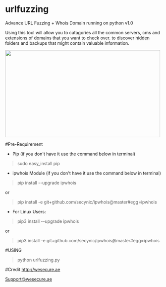 # urlfuzzing
Advance URL Fuzzing + Whois Domain running on python v1.0  

Using this tool will allow you to catagories all the common servers, cms and extensions of domains that you want to check over.
to discover hidden folders and backups that might contain valuable information.

<img width="500" height="280" src="https://image-store.slidesharecdn.com/36a45132-c559-49ed-9789-e953658a3d06-large.png" />


#Pre-Requirement
- Pip (if you don't have it use the command below in terminal)
> sudo easy_install pip

- ipwhois Module (if you don't have it use the command below in terminal)
> pip install --upgrade ipwhois

or
> pip install -e git+github.com/secynic/ipwhois@master#egg=ipwhois

- For Linux Users:
> pip3 install --upgrade ipwhois

or
> pip3 install -e git+github.com/secynic/ipwhois@master#egg=ipwhois



#USING
> python urlfuzzing.py 




#Credit 
http://wesecure.ae

Support@wesecure.ae

